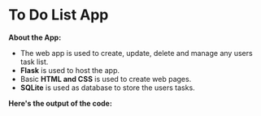 # To Do List App
**About the App:**
- The web app is used to create, update, delete and manage any users task list.
- **Flask** is used to host the app.
- Basic **HTML and CSS** is used to create web pages.
- **SQLite** is used as database to store the users tasks.

**Here's the output of the code:**
